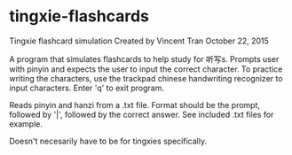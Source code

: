 # tingxie-flashcards
Tingxie flashcard simulation
Created by Vincent Tran
October 22, 2015

A program that simulates flashcards to help study for 听写s.
Prompts user with pinyin and expects the user to input the correct character.
To practice writing the characters, use the trackpad chinese handwriting recognizer to input characters.
Enter 'q' to exit program.

Reads pinyin and hanzi from a .txt file.
Format should be the prompt, followed by '|', followed by the correct answer.
See included .txt files for example.

Doesn't necesarily have to be for tingxies specifically.
